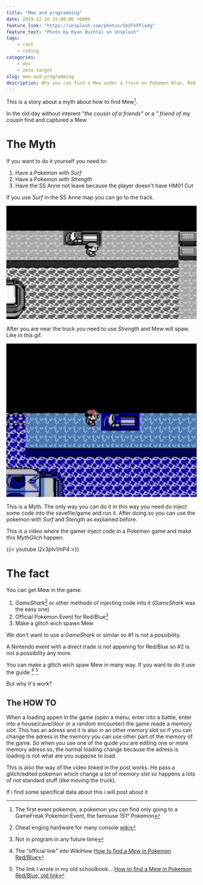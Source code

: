 ```yaml
---
title: "Mew and programming"
date: 2019-12-28 15:00:00 +0000
feature_link: "https://unsplash.com/photos/Sb2FkPFiadg"
feature_text: "Photo by Ryan Quintal on Unsplash"
tags:
    - rant
    - coding
categories:
    - dev
    - zeta target
slug: mew-and-programming
description: Why you can find a Mew under a truck on Pokemon Blue, Red and Green
---
```


This is a story about a myth about how to find Mew[^1].

In the old day without interent _"the cousin of a friends"_ or a _" friend of my cousin_ find and captured a Mew.

# The Myth

If you want to do it yourself you need to:

1. Have a Pokemon with _Surf_
2. Have a Pokemon with _Strength_
3. Have the SS Anne not leave because the player doesn't have HM01 Cut

If you use _Surf_ in the SS Anne map you can go to the track.

![The truck](truck.jpg)

After you are near the truck you need to use _Strength_ and Mew will spaw.
Like in this gif.

![A gif about the myth](mew.gif)

This is a Myth. The only way you can do it in this way you need do inject some code into the savefile/game and run it. After doing so you can use the pokemon with _Surf_ and _Stength_ as explained before.

This is a video where the gamer inject code in a Pokemon game and make this _MythGlich_ happen.

{{< youtube i2x3pIvVnP4 >}}

# The fact

You can get Mew in the game:

1. _GameShark_[^2] or other methods of injecting code into it (_GameShark_ was the easy one)
2. Official Pokemon Event for Red/Blue[^3]
3. Make a glitch wich spawn Mew

We don't want to use a _GameShark_ or similar so #1 is not a possibility.

A Nintendo event with a direct trade is not appening for Red/Blue so #2 is not a possibility any more.

You can make a glitch wich spaw Mew in many way. If you want to do it use the guide [^biblio] [^biblio1]

But why it's work?

## The HOW TO

When a loading appen in the game (open a menu, enter into a battle, enter into a house/cave/door or a random encounter) the game reade a _memory slot_. This has an adress and it is also in an other memory slot so if you can change the adress in the memory you can use other part of the memory of the game. So when you use one of the guide you are editing one or more memory adress so, the normal loading change because the adress is loading is not what are you suppose to load.

This is also the way of the video linked in the post works.
He pass a glitch/edited pokemon which change a lot of _memory slot_ so happens a lots of not standard stuff (like moving the truck).

If i find some specifical data about this i will post about it

[^1]: The first event pokemon, a pokemon you can find only going to a GameFreak Pokemon Event, the famouse 151° Pokemon
[^2]: Cheat enging hardware for many console [wiki](https://en.wikipedia.org/wiki/GameShark)
[^3]: Not in program in any future time
[^biblio]: The "official link" into WikiHow [How to find a Mew in Pokemon Red/Blue](https://www.wikihow.com/Find-Mew-in-Pok%C3%A9mon-Red/Blue)
[^biblio1]: The link I wrote in my old schoolbook... [How to find a Mew in Pokemon Red/Blue, old link](http://pokedex.kary.ca/catchmew.shtml)
